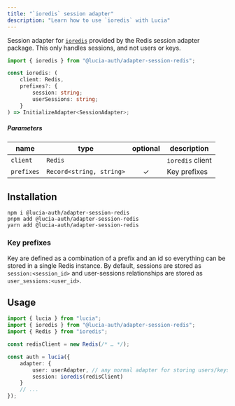 ```yaml
---
title: "`ioredis` session adapter"
description: "Learn how to use `ioredis` with Lucia"
---
```


Session adapter for [`ioredis`](https://github.com/redis/ioredis) provided by the Redis session adapter package. This only handles sessions, and not users or keys.

```ts
import { ioredis } from "@lucia-auth/adapter-session-redis";
```

```ts
const ioredis: (
	client: Redis,
	prefixes?: {
		session: string;
		userSessions: string;
	}
) => InitializeAdapter<SessionAdapter>;
```

##### Parameters

| name       | type                     | optional | description      |
| ---------- | ------------------------ | :------: | ---------------- |
| `client`   | `Redis`                  |          | `ioredis` client |
| `prefixes` | `Record<string, string>` |    ✓     | Key prefixes     |

## Installation

```
npm i @lucia-auth/adapter-session-redis
pnpm add @lucia-auth/adapter-session-redis
yarn add @lucia-auth/adapter-session-redis
```

### Key prefixes

Key are defined as a combination of a prefix and an id so everything can be stored in a single Redis instance. By default, sessions are stored as `session:<session_id>` and user-sessions relationships are stored as `user_sessions:<user_id>`.

## Usage

```ts
import { lucia } from "lucia";
import { ioredis } from "@lucia-auth/adapter-session-redis";
import { Redis } from "ioredis";

const redisClient = new Redis(/* … */);

const auth = lucia({
	adapter: {
		user: userAdapter, // any normal adapter for storing users/keys
		session: ioredis(redisClient)
	}
	// ...
});
```
